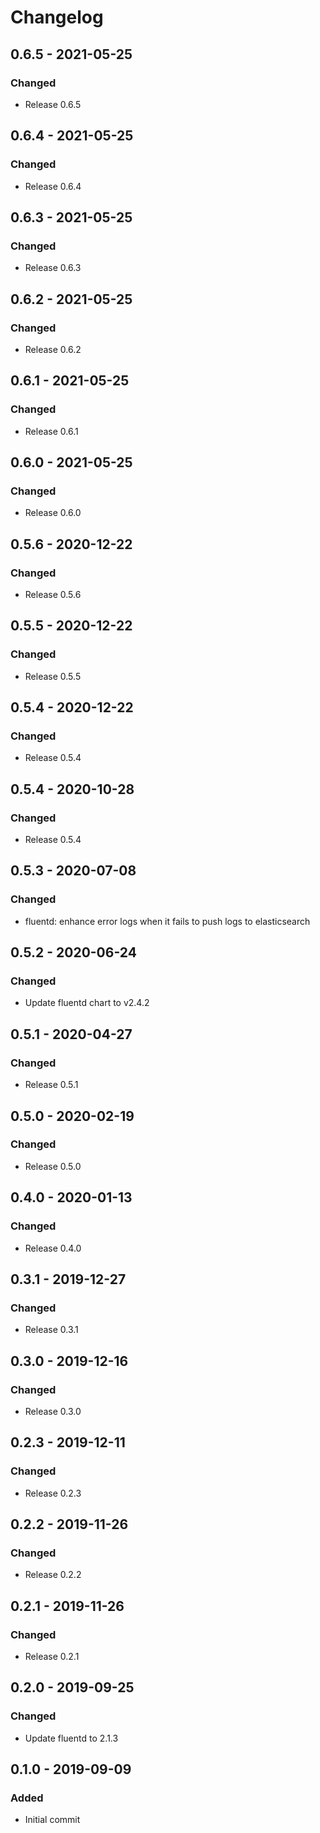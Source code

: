 # Changelog

## 0.6.5 - 2021-05-25
### Changed
- Release 0.6.5

## 0.6.4 - 2021-05-25
### Changed
- Release 0.6.4

## 0.6.3 - 2021-05-25
### Changed
- Release 0.6.3

## 0.6.2 - 2021-05-25
### Changed
- Release 0.6.2

## 0.6.1 - 2021-05-25
### Changed
- Release 0.6.1

## 0.6.0 - 2021-05-25
### Changed
- Release 0.6.0

## 0.5.6 - 2020-12-22
### Changed
- Release 0.5.6

## 0.5.5 - 2020-12-22
### Changed
- Release 0.5.5

## 0.5.4 - 2020-12-22
### Changed
- Release 0.5.4

## 0.5.4 - 2020-10-28
### Changed
- Release 0.5.4

## 0.5.3 - 2020-07-08
### Changed
- fluentd: enhance error logs when it fails to push logs to elasticsearch

## 0.5.2 - 2020-06-24
### Changed
- Update fluentd chart to v2.4.2

## 0.5.1 - 2020-04-27
### Changed
- Release 0.5.1

## 0.5.0 - 2020-02-19
### Changed
- Release 0.5.0

## 0.4.0 - 2020-01-13
### Changed
- Release 0.4.0

## 0.3.1 - 2019-12-27
### Changed
- Release 0.3.1

## 0.3.0 - 2019-12-16
### Changed
- Release 0.3.0

## 0.2.3 - 2019-12-11
### Changed
- Release 0.2.3

## 0.2.2 - 2019-11-26
### Changed
- Release 0.2.2

## 0.2.1 - 2019-11-26
### Changed
- Release 0.2.1

## 0.2.0 - 2019-09-25
### Changed
- Update fluentd to 2.1.3

## 0.1.0 - 2019-09-09
### Added
- Initial commit
